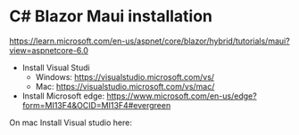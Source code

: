 # C# Blazor Maui installation



https://learn.microsoft.com/en-us/aspnet/core/blazor/hybrid/tutorials/maui?view=aspnetcore-6.0



- Install Visual Studi
  - Windows: https://visualstudio.microsoft.com/vs/
  - Mac: https://visualstudio.microsoft.com/vs/mac/
- Install Microsoft edge: https://www.microsoft.com/en-us/edge?form=MI13F4&OCID=MI13F4#evergreen





On mac Install Visual studio here: 

